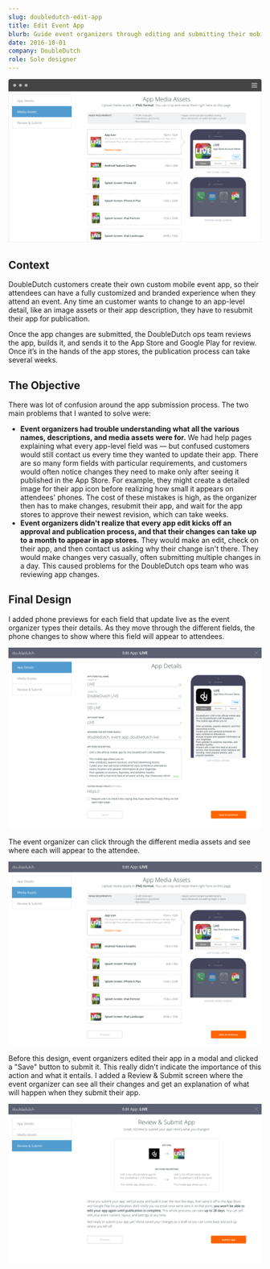 ```yaml
---
slug: doubledutch-edit-app
title: Edit Event App
blurb: Guide event organizers through editing and submitting their mobile event app
date: 2016-10-01
company: DoubleDutch
role: Sole designer
---
```


<div class='sampleImage'>
  <img src='sample.png' alt='DoubleDutch Edit App' />
</div>

## Context

DoubleDutch customers create their own custom mobile event app, so their attendees can have a fully customized and branded experience when they attend an event. Any time an customer wants to change to an app-level detail, like an image assets or their app description, they have to resubmit their app for publication.

Once the app changes are submitted, the DoubleDutch ops team reviews the app, builds it, and sends it to the App Store and Google Play for review. Once it’s in the hands of the app stores, the publication process can take several weeks.

## The Objective

There was lot of confusion around the app submission process. The two main problems that I wanted to solve were:

*   __Event organizers had trouble understanding what all the various names, descriptions, and media assets were for.__
We had help pages explaining what every app-level field was &mdash; but confused customers would still contact us every time they wanted to update their app. There are so many form fields with particular requirements, and customers would often notice changes they need to make only after seeing it published in the App Store. For example, they might create a detailed image for their app icon before realizing how small it appears on attendees' phones. The cost of these mistakes is high, as the organizer then has to make changes, resubmit their app, and wait for the app stores to approve their newest revision, which can take weeks.
*   __Event organizers didn't realize that every app edit kicks off an approval and publication process, and that their changes can take up to a month to appear in app stores.__
They would make an edit, check on their app, and then contact us asking why their change isn't there. They would make changes very casually, often submitting multiple changes in a day. This caused problems for the DoubleDutch ops team who was reviewing app changes.

## Final Design

I added phone previews for each field that update live as the event organizer types their details. As they move through the different fields, the phone changes to show where this field will appear to attendees.

![App details](1-app-details.png)

The event organizer can click through the different media assets and see where each will appear to the attendee.

![App media assets](2-app-media-assets.png)

Before this design, event organizers edited their app in a modal and clicked a "Save" button to submit it. This really didn't indicate the importance of this action and what it entails. I added a Review & Submit screen where the event organizer can see all their changes and get an explanation of what will happen when they submit their app.

![Review and submit app](3-review-submit-app.png)
